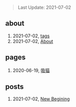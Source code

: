 > Last Update: 2021-07-02

## about
1. 2021-07-02, [tags](about/tags.md)
1. 2021-07-02, [About](about/me.md)
## pages
1. 2020-06-19, [吸猫](pages/吸猫.md)
## posts
1. 2021-07-02, [New Begining](posts/bookmarks.md)